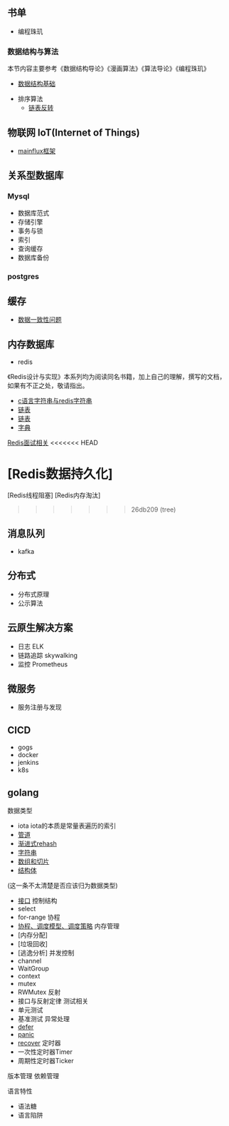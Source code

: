 ## 书单

- 编程珠玑

<!-- ## 计算机基础学科

### 计算机操作系统

### 计算机组成原理

### 计算机组成设计

### 计算机网络 -->

### 数据结构与算法

本节内容主要参考《数据结构导论》《漫画算法》《算法导论》《编程珠玑》

<!-- - [算法概述](./science/data-structure/algorithm-overview.md)  -->

- [数据结构基础](./science/data-structure/data-structure.md)

<!--  - [树](./science/data-structure/tree.md)

- [排序算法](./science/data-structure/sort-algo.md)

- [面试常见算法](./science/data-structure/aigo-interview.md)

- [算法的实际应用](./science/data-structure/aigo-apply.md)  -->

- 排序算法
    - [链表反转](./science/algorithm/list-reverse.md)



## 物联网 loT(Internet of Things)
- [mainflux框架](./lot/mainflux/00-tree.md)



## 关系型数据库

### Mysql
- 数据库范式
- 存储引擎
- 事务与锁
- 索引
- 查询缓存
- 数据库备份
### postgres

## 缓存
- [数据一致性问题](./middleware/redis/qa/data-consistency.md)

## 内存数据库

- redis

《Redis设计与实现》本系列均为阅读同名书籍，加上自己的理解，撰写的文档，如果有不正之处，敬请指出。
- [c语言字符串与redis字符串](./middleware/redis/design/data_type/sds.md)
- [链表](./middleware/redis/design/data_type/sds.md)
- [链表](./middleware/redis/design/data_type/list_node.md)
- [字典](./middleware/redis/design/data_type/dict.md)


[Redis面试相关](./middleware/redis/interview.md)
<<<<<<< HEAD


[Redis数据持久化]
=======
[Redis线程阻塞]
[Redis内存淘汰]

>>>>>>> 26db209 (tree)

## 消息队列

- kafka



## 分布式

- 分布式原理
- 公示算法



## 云原生解决方案

- 日志 ELK
- 链路追踪 skywalking
- 监控 Prometheus



## 微服务

- 服务注册与发现



## CICD

- gogs
- docker
- jenkins
- k8s


## golang
数据类型
- iota iota的本质是常量表遍历的索引
- [管道](./go/data_type/channel.md)
- [渐进式rehash](./go/data_type/map.md)
- [字符串](./go/data_type/string.md)
- [数组和切片](./go/data_type/slice.md)
- [结构体](./go/data_type/struct.md)

(这一条不太清楚是否应该归为数据类型)
- [接口](./go/data_type/interface.md)
控制结构
- select
- for-range
协程
- [协程、调度模型、调度策略](./go/routine/routine.md)
内存管理
- [内存分配]
- [垃圾回收]
- [逃逸分析]
并发控制
- channel
- WaitGroup
- context
- mutex
- RWMutex
反射
- 接口与反射定律
测试相关
- 单元测试
- 基准测试
异常处理
- [defer](./go/exception_handle/defer.md)
- [panic](./go/exception_handle/panic.md)
- [recover](./go/exception_handle/recover.md)
定时器
- 一次性定时器Timer
- 周期性定时器Ticker

版本管理
依赖管理

语言特性
- 语法糖
- 语言陷阱
